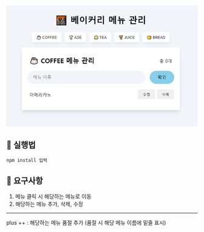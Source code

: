 ![img.png](assets/images/background.png)

## 🌆 실행법
    npm install 입력


## 🎯 요구사항
1. 메뉴 클릭 시 해당하는 메뉴로 이동
2. 해당하는 메뉴 추가, 삭제, 수정
------------------------------------
plus ++ : 해당하는 메뉴 품절 추가 (품절 시 해당 메뉴 이름에 밑줄 표시)